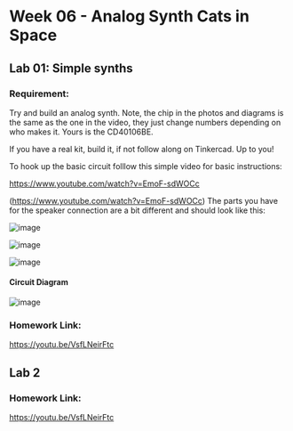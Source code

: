 # Week 06 - Analog Synth Cats in Space

## Lab 01: Simple synths

### Requirement:

Try and build an analog synth. Note, the chip in the photos and diagrams is the same as the one in the video, they just change numbers depending on who makes it. Yours is the CD40106BE. 

If you have a real kit, build it, if not follow along on Tinkercad. Up to you!

To hook up the basic circuit folllow this simple video for basic instructions:

https://www.youtube.com/watch?v=EmoF-sdWOCc

(https://www.youtube.com/watch?v=EmoF-sdWOCc)
The parts you have for the speaker connection are a bit different and should look like this:

![image](https://www.dropbox.com/s/nkzygzn4k2r7qdy/20201110_193146.jpg?dl=0)

![image](https://www.dropbox.com/s/rr87sgjdic8113i/20201110_193210.jpg?dl=0)

![image](https://www.dropbox.com/s/48mrv9b4enooogp/20201110_193219.jpg?dl=0)


#### Circuit Diagram

![image](https://uc495b17b22f5d99de33f67a1fd8.previews.dropboxusercontent.com/p/pdf_img/ABD7sWRNpVxq5QLWrL_SbNgMnphgnaEk75qMKXoGwAWZI7KHv6t-fVFGS8xHql0ZS2E3nP5MFxKOrqnbgrVI5ajlrGpTADlDUKHbJK5rJDGsQvXyj-ulI4dhuFkl4C9jSpE5LkyB600vigmoi0TMwysU3lHBogWk4EiVixDdPLQG12JIK4rJKpgfzVRWozYEszYt0JLl55wRQwG1Vz9E44W_TRbw4T65yHggFttSNG30qETGSLuKHnBJVW7D544amhC38gej61_m5ZziRWmBLK7dIK_sARIjCNTgYJHXH1ingODtxuGiV-rMpEa2izHF2qQ5z8V0jfEP0Ey9yeiR8HKz7P6Mvf5NLQCjNp00g4we3DQ7QeFGm_qWlos9x9lhWrw/p.png?page=0&scale_percent=0)



### Homework Link:

https://youtu.be/VsfLNeirFtc



## Lab 2 

### Homework Link:

https://youtu.be/VsfLNeirFtc

